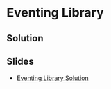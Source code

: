 
# Eventing Library

## Solution


## Slides

* [Eventing Library Solution](https://docs.google.com/a/hackreactor.com/presentation/d/1-JYP1iHz67VdbMvVu53Pc0QPa0MxcAdcjA7zP2q9cog/embed?start=false&loop=false&delayms=3000)
